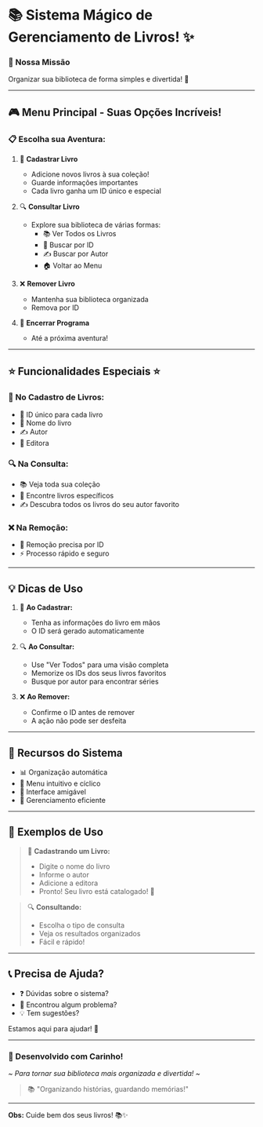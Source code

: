 # 📚 Sistema Mágico de Gerenciamento de Livros! ✨

### 🎯 Nossa Missão
Organizar sua biblioteca de forma simples e divertida! 🌟

---

## 🎮 Menu Principal - Suas Opções Incríveis! 

### 📋 Escolha sua Aventura:

1. 📝 **Cadastrar Livro**
   - Adicione novos livros à sua coleção!
   - Guarde informações importantes
   - Cada livro ganha um ID único e especial

2. 🔍 **Consultar Livro**
   - Explore sua biblioteca de várias formas:
     - 📚 Ver Todos os Livros
     - 🔢 Buscar por ID
     - ✍️ Buscar por Autor
     - 🏠 Voltar ao Menu

3. ❌ **Remover Livro**
   - Mantenha sua biblioteca organizada
   - Remova por ID

4. 🚪 **Encerrar Programa**
   - Até a próxima aventura!

---

## ⭐ Funcionalidades Especiais ⭐

### 📖 No Cadastro de Livros:
- 📌 ID único para cada livro
- 📝 Nome do livro
- ✍️ Autor
- 🏢 Editora

### 🔍 Na Consulta:
- 📚 Veja toda sua coleção
- 🔢 Encontre livros específicos
- ✍️ Descubra todos os livros do seu autor favorito

### ❌ Na Remoção:
- 🎯 Remoção precisa por ID
- ⚡ Processo rápido e seguro

---

## 💡 Dicas de Uso

1. 📝 **Ao Cadastrar:**
   - Tenha as informações do livro em mãos
   - O ID será gerado automaticamente

2. 🔍 **Ao Consultar:**
   - Use "Ver Todos" para uma visão completa
   - Memorize os IDs dos seus livros favoritos
   - Busque por autor para encontrar séries

3. ❌ **Ao Remover:**
   - Confirme o ID antes de remover
   - A ação não pode ser desfeita

---

## 🌟 Recursos do Sistema

- 📊 Organização automática
- 🔄 Menu intuitivo e cíclico
- 🎨 Interface amigável
- 💾 Gerenciamento eficiente

---

## 🎯 Exemplos de Uso

> 📝 **Cadastrando um Livro:**
> - Digite o nome do livro
> - Informe o autor
> - Adicione a editora
> - Pronto! Seu livro está catalogado! 🎉

> 🔍 **Consultando:**
> - Escolha o tipo de consulta
> - Veja os resultados organizados
> - Fácil e rápido!

---

## 📞 Precisa de Ajuda?

- ❓ Dúvidas sobre o sistema?
- 🐞 Encontrou algum problema?
- 💡 Tem sugestões?

Estamos aqui para ajudar! 🤝

---

### 🌈 Desenvolvido com Carinho! 
*~ Para tornar sua biblioteca mais organizada e divertida! ~*

> 📚 "Organizando histórias, guardando memórias!" 

---
**Obs:** Cuide bem dos seus livros! 📚✨
